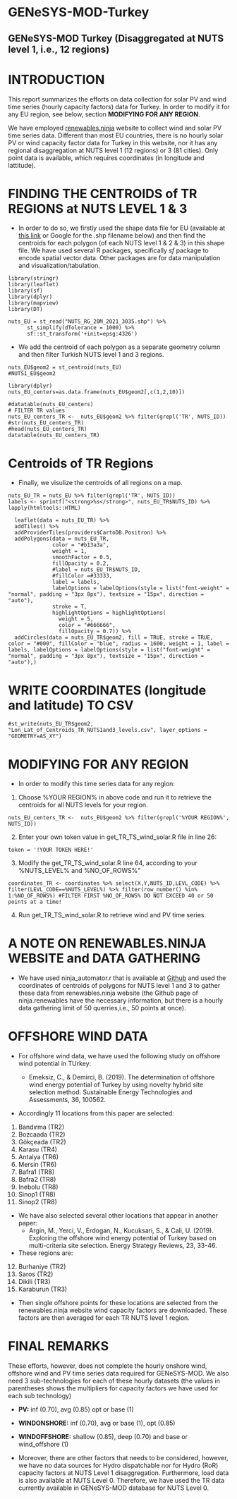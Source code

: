 # GENeSYS-MOD-Turkey
GENeSYS-MOD Turkey (Disaggregated at NUTS level 1, i.e., 12 regions)
---

# INTRODUCTION
This report summarizes the efforts on data collection for solar PV and wind time series (hourly capacity factors) data for Turkey. In order to modify it for any EU region, see below, section **MODIFYING FOR ANY REGION**. 

We have employed [renewables.ninja](https://www.renewables.ninja/) website to collect wind and solar PV time series data. Different than most EU countries, there is no hourly solar PV or wind capacity factor data for Turkey in this website, nor it has any regional disaggregation at NUTS level 1 (12 regions) or 3 (81 cities). Only point data is available, which requires coordinates (in longitude and lattitude). 

# FINDING THE CENTROIDS of TR REGIONS at NUTS LEVEL 1 & 3
* In order to do so, we firstly used the shape data file for EU (available at [this link](https://ec.europa.eu/eurostat/web/gisco/geodata/reference-data/administrative-units-statistical-units/nuts) or Google for the .shp filename below) and then find the centroids for each polygon (of each NUTS level 1 & 2 & 3) in this shape file. We have used several R packages, specifically *sf* package to encode spatial vector data. Other packages are for data manipulation and visualization/tabulation.

```{r}
library(stringr)
library(leaflet)
library(sf)
library(dplyr)
library(mapview)
library(DT)

nuts_EU = st_read("NUTS_RG_20M_2021_3035.shp") %>% 
      st_simplify(dTolerance = 1000) %>%
      sf::st_transform('+init=epsg:4326')

```
* We add the centroid of each polygon as a separate geometry column and then filter Turkish NUTS level 1 and 3 regions.
```{r}
nuts_EU$geom2 = st_centroid(nuts_EU)
#NUTS1_EU$geom2 

library(dplyr)
nuts_EU_centers=as.data.frame(nuts_EU$geom2[,c(1,2,10)])

#datatable(nuts_EU_centers)
# FILTER TR values
nuts_EU_centers_TR <-  nuts_EU$geom2 %>% filter(grepl('TR', NUTS_ID))
#str(nuts_EU_centers_TR)
#head(nuts_EU_centers_TR)
datatable(nuts_EU_centers_TR)

```
# Centroids of TR Regions
* Finally, we visulize the centroids of all regions on a map.
```{r, out.width = '100%'}
nuts_EU_TR = nuts_EU %>% filter(grepl('TR', NUTS_ID))
labels <- sprintf("<strong>%s</strong>", nuts_EU_TR$NUTS_ID) %>% lapply(htmltools::HTML)

  leaflet(data = nuts_EU_TR) %>%
  addTiles() %>% 
  addProviderTiles(providers$CartoDB.Positron) %>%
  addPolygons(data = nuts_EU_TR,
              color = "#b13a3a", 
              weight = 1,
              smoothFactor = 0.5, 
              fillOpacity = 0.2,
              #label = nuts_EU_TR$NUTS_ID, 
              #fillColor =#33333,
              label = labels,
              labelOptions = labelOptions(style = list("font-weight" = "normal", padding = "3px 8px"), textsize = "15px", direction = "auto"),
              stroke = T,
              highlightOptions = highlightOptions(
                weight = 5,
                color = "#666666",
                fillOpacity = 0.7)) %>% 
  addCircles(data = nuts_EU_TR$geom2, fill = TRUE, stroke = TRUE, color = "#000", fillColor = "blue", radius = 1600, weight = 1, label = labels, labelOptions = labelOptions(style = list("font-weight" = "normal", padding = "3px 8px"), textsize = "15px", direction = "auto"),)
```
# WRITE COORDINATES (longitude and latitude) TO CSV
```{r}
#st_write(nuts_EU_TR$geom2, "Lon_Lat_of_Centroids_TR_NUTS1and3_levels.csv", layer_options = "GEOMETRY=AS_XY")
```

# MODIFYING FOR ANY REGION
* In order to modify this time series data for any region:
1. Choose %YOUR REGION% in above code and run it to retrieve the centroids for all NUTS levels for your region.
```{r}
nuts_EU_centers_TR <-  nuts_EU$geom2 %>% filter(grepl('%YOUR REGION%', NUTS_ID))
```
2. Enter your own token value in get_TR_TS_wind_solar.R file in line 26:
```{r}
token = '!YOUR TOKEN HERE!'
```
3. Modify the get_TR_TS_wind_solar.R line 64, according to your %NUTS_LEVEL% and %NO_OF_ROWS%"
```{r}
coordinates_TR <- coordinates %>% select(X,Y,NUTS_ID,LEVL_CODE) %>% filter(LEVL_CODE==%NUTS_LEVEL%) %>% filter(row_number() %in% 1:%NO_OF_ROWS%) #FILTER FIRST %NO_OF_ROWS% DO NOT EXCEED 40 or 50 points at a time!
```
4. Run get_TR_TS_wind_solar.R to retrieve wind and PV time series.


# A NOTE ON RENEWABLES.NINJA WEBSITE and DATA GATHERING
* We have used ninja_automator.r that is available at [Github](https://github.com/renewables-ninja/ninja_automator) and used the coordinates of centroids of polygons for NUTS level 1 and 3 to gather these data from renewables.ninja website (the Github page of ninja.renewables have the necessary information, but there is a hourly data gathering limit of 50 querries,i.e., 50 points at once).

# OFFSHORE WIND DATA
* For offshore wind data, we have used the following study on offshore wind potential in TUrkey:
  * Emeksiz, C., & Demirci, B. (2019). The determination of offshore wind energy potential of Turkey by using novelty hybrid site selection method. Sustainable Energy Technologies and Assessments, 36, 100562.
  
* Accordingly 11 locations from this paper are selected:

1. Bandırma (TR2)
2. Bozcaada (TR2)
3. Gökçeada (TR2)
4. Karasu (TR4)
5. Antalya (TR6)	
6. Mersin (TR6)	
7. Bafra1 (TR8)
8. Bafra2 (TR8)
9. Inebolu (TR8)
10. Sinop1 (TR8)
11. Sinop2 (TR8)

* We have also selected several other locations that appear in another paper:
  * Argin, M., Yerci, V., Erdogan, N., Kucuksari, S., & Cali, U. (2019). Exploring the offshore wind energy potential of Turkey based on multi-criteria site selection. Energy Strategy Reviews, 23, 33-46.
* These regions are:

12. Burhaniye (TR2)
13. Saros (TR2)
14. Dikili (TR3)
15. Karaburun (TR3)

* Then single offshore points for these locations are selected from the renewables.ninja website wind capacity factors are downloaded. These factors are then averaged for each TR NUTS level 1 region.

# FINAL REMARKS
These efforts, however, does not complete the hourly onshore wind, offshore wind and PV time series data required for GENeSYS-MOD. We also need 3 sub-technologies for each of these hourly datasets (the values in parentheses shows the multipliers for capacity factors we have used for each sub technology) 

  * **PV:** inf (0.70), avg (0.85) opt or base (1)
  * **WINDONSHORE:** inf (0.70), avg or base (1), opt (0.85)
  * **WINDOFFSHORE:** shallow (0.85), deep (0.70) and base or wind_offshore (1)

* Moreover, there are other factors that needs to be considered, however, we have no data sources for Hydro dispatchable nor for Hydro (RoR) capacity factors at NUTS Level 1 disaggregation. Furthermore, load data is also available at NUTS Level 0. Therefore, we have used the TR data currently available in GENeSYS-MOD database for NUTS Level 0.
